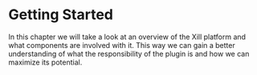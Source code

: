 # Getting Started
In this chapter we will take a look at an overview of the Xill platform
and what components are involved with it. This way we can gain a better
understanding of what the responsibility of the plugin is and how we
can maximize its potential.
